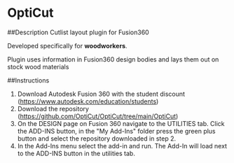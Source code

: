 # OptiCut
##Description
Cutlist layout plugin for Fusion360

Developed specifically for __woodworkers__.

Plugin uses information in Fusion360 design bodies and lays them out on stock wood materials

##Instructions
1. Download Autodesk Fusion 360 with the student discount (https://www.autodesk.com/education/students)
2. Download the repository (https://github.com/OptiCut/OptiCut/tree/main/OptiCut)
3. On the DESIGN page on Fusion 360 navigate to the UTILITIES tab. Click the ADD-INS button, in the "My Add-Ins" folder press the green plus button and select the repository downloaded in step 2.
4. In the Add-Ins menu select the add-in and run. The Add-In will load next to the ADD-INS button in the utilities tab.

